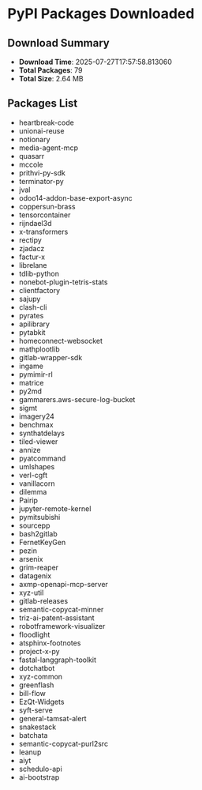 # PyPI Packages Downloaded

## Download Summary
- **Download Time**: 2025-07-27T17:57:58.813060
- **Total Packages**: 79
- **Total Size**: 2.64 MB

## Packages List
- heartbreak-code
- unionai-reuse
- notionary
- media-agent-mcp
- quasarr
- mccole
- prithvi-py-sdk
- terminator-py
- jval
- odoo14-addon-base-export-async
- coppersun-brass
- tensorcontainer
- rijndael3d
- x-transformers
- rectipy
- zjadacz
- factur-x
- librelane
- tdlib-python
- nonebot-plugin-tetris-stats
- clientfactory
- sajupy
- clash-cli
- pyrates
- apilibrary
- pytabkit
- homeconnect-websocket
- mathplootIib
- gitlab-wrapper-sdk
- ingame
- pymimir-rl
- matrice
- py2md
- gammarers.aws-secure-log-bucket
- sigmt
- imagery24
- benchmax
- synthatdelays
- tiled-viewer
- annize
- pyatcommand
- umlshapes
- verl-cgft
- vanillacorn
- dilemma
- Pairip
- jupyter-remote-kernel
- pymitsubishi
- sourcepp
- bash2gitlab
- FernetKeyGen
- pezin
- arsenix
- grim-reaper
- datagenix
- axmp-openapi-mcp-server
- xyz-util
- gitlab-releases
- semantic-copycat-minner
- triz-ai-patent-assistant
- robotframework-visualizer
- floodlight
- atsphinx-footnotes
- project-x-py
- fastal-langgraph-toolkit
- dotchatbot
- xyz-common
- greenflash
- bill-flow
- EzQt-Widgets
- syft-serve
- general-tamsat-alert
- snakestack
- batchata
- semantic-copycat-purl2src
- leanup
- aiyt
- schedulo-api
- ai-bootstrap
